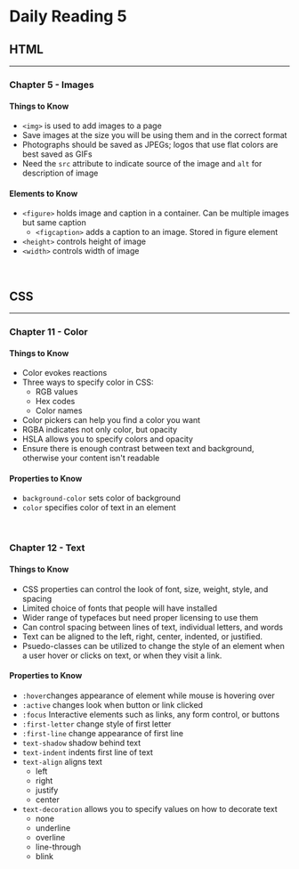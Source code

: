 # Daily Reading 5
## HTML
<hr>

### Chapter 5 - Images
#### Things to Know
- `<img>` is used to add images to a page
- Save images at the size you will be using them and in the correct format
- Photographs should be saved as JPEGs; logos that use flat colors are best saved as GIFs
- Need the `src` attribute to indicate source of the image and `alt` for description of image

#### Elements to Know
- `<figure>` holds image and caption in a container. Can be multiple images but same caption
  - `<figcaption>` adds a caption to an image. Stored in figure element
- `<height>` controls height of image
- `<width>` controls width of image
<br>

## CSS
<hr>

### Chapter 11 - Color
#### Things to Know
- Color evokes reactions
- Three ways to specify color in CSS:
  - RGB values
  - Hex codes
  - Color names
- Color pickers can help you find a color you want
- RGBA indicates not only color, but opacity
- HSLA allows you to specify colors and opacity
- Ensure there is enough contrast between text and background, otherwise your content isn't readable

#### Properties to Know
- `background-color` sets color of background
- `color` specifies color of text in an element
<br>

### Chapter 12 - Text
#### Things to Know
- CSS properties can control the look of font, size, weight, style, and spacing
- Limited choice of fonts that people will have installed
- Wider range of typefaces but need proper licensing to use them
- Can control spacing between lines of text, individual letters, and words
- Text can be aligned to the left, right, center, indented, or justified.
- Psuedo-classes can be utilized to change the style of an element when a user hover or clicks on text, or when they visit a link.

#### Properties to Know
- `:hover`changes appearance of element while mouse is hovering over
- `:active` changes look when button or link clicked
- `:focus` Interactive elements such as links, any form control, or buttons
- `:first-letter` change style of first letter
- `:first-line` change appearance of first line
- `text-shadow` shadow behind text
- `text-indent` indents first line of text
- `text-align` aligns text
  - left
  - right
  - justify
  - center
- `text-decoration` allows you to specify values on how to decorate text
  - none
  - underline
  - overline
  - line-through
  - blink
